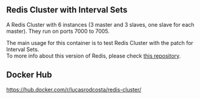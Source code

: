 Redis Cluster with Interval Sets
--------------

A Redis Cluster with 6 instances (3 master and 3 slaves, one slave for each master). They run on ports 7000 to 7005.

The main usage for this container is to test Redis Cluster with the patch for Interval Sets.  
To more info about this version of Redis, please check [this repository](https://github.com/lucasrodcosta/redis).

Docker Hub
--------------
https://hub.docker.com/r/lucasrodcosta/redis-cluster/
